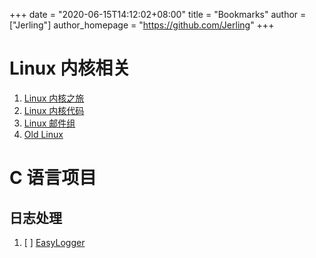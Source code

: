 +++
date = "2020-06-15T14:12:02+08:00"
title = "Bookmarks"
author = ["Jerling"]
author_homepage = "https://github.com/Jerling"
+++

# Linux 内核相关

1. [Linux 内核之旅](http://kerneltravel.net/)
2. [Linux 内核代码](https://git.kernel.org/pub/scm/linux/kernel/git/torvalds/linux.git)
3. [Linux 邮件组](http://vger.kernel.org/vger-lists.html)
4. [Old Linux](http://oldlinux.org/)

# C 语言项目

## 日志处理
1. [ ] [EasyLogger](https://github.com/armink/EasyLogger)
